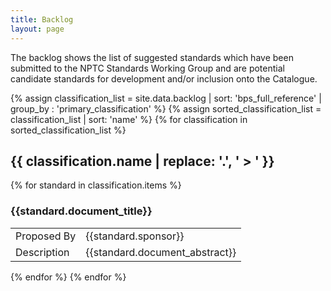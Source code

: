 ```yaml
---
title: Backlog
layout: page
---
```

The backlog shows the list of suggested standards which have been submitted to the NPTC Standards Working Group and are potential candidate standards for development and/or inclusion onto the Catalogue.

{% assign classification_list = site.data.backlog | sort: 'bps_full_reference' | group_by : 'primary_classification' %}
{% assign sorted_classification_list = classification_list | sort: 'name' %}
{% for classification in sorted_classification_list %}
## {{ classification.name | replace: '.', ' > ' }}
{% for standard in classification.items %}
### {{standard.document_title}}
<table>
<tr>
<td>Proposed By</td>
<td>{{standard.sponsor}}</td>
</tr>
<tr>
<td>Description</td>
<td>{{standard.document_abstract}}</td>
</tr>
</table>
{% endfor %}
{% endfor %}
